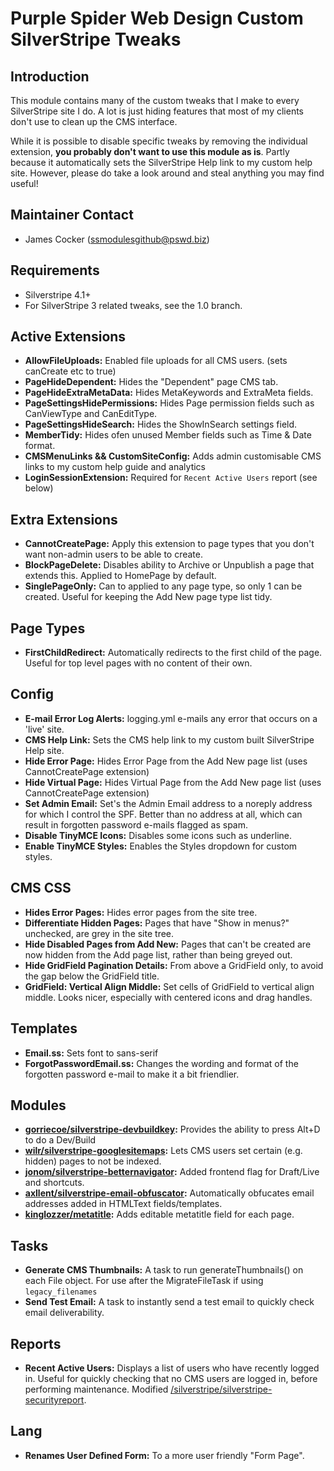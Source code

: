 # Purple Spider Web Design Custom SilverStripe Tweaks

## Introduction

This module contains many of the custom tweaks that I make to every SilverStripe site I do. A lot is just hiding features that most of my clients don't use to clean up the CMS interface.

While it is possible to disable specific tweaks by removing the individual extension, **you probably don't want to use this module as is**. Partly because it automatically sets the SilverStripe Help link to my custom help site. However, please do take a look around and steal anything you may find useful!

## Maintainer Contact ##
 * James Cocker (ssmodulesgithub@pswd.biz)
 
## Requirements
 * Silverstripe 4.1+
 * For SilverStripe 3 related tweaks, see the 1.0 branch.

## Active Extensions
* __AllowFileUploads:__ Enabled file uploads for all CMS users. (sets canCreate etc to true)
* __PageHideDependent:__ Hides the "Dependent" page CMS tab.
* __PageHideExtraMetaData:__ Hides MetaKeywords and ExtraMeta fields.
* __PageSettingsHidePermissions:__ Hides Page permission fields such as CanViewType and CanEditType.
* __PageSettingsHideSearch:__ Hides the ShowInSearch settings field.
* __MemberTidy:__ Hides ofen unused Member fields such as Time & Date format.
* __CMSMenuLinks && CustomSiteConfig:__ Adds admin customisable CMS links to my custom help guide and analytics
* __LoginSessionExtension:__ Required for `Recent Active Users` report (see below)

## Extra Extensions
* __CannotCreatePage:__ Apply this extension to page types that you don't want non-admin users to be able to create.
* __BlockPageDelete:__ Disables ability to Archive or Unpublish a page that extends this. Applied to HomePage by default.
* __SinglePageOnly:__ Can to applied to any page type, so only 1 can be created. Useful for keeping the Add New page type list tidy.


## Page Types
* __FirstChildRedirect:__ Automatically redirects to the first child of the page. Useful for top level pages with no content of their own.


## Config
* __E-mail Error Log Alerts:__ logging.yml e-mails any error that occurs on a 'live' site.
* __CMS Help Link:__ Sets the CMS help link to my custom built SilverStripe Help site.
* __Hide Error Page:__ Hides Error Page from the Add New page list (uses CannotCreatePage extension)
* __Hide Virtual Page:__ Hides Virtual Page from the Add New page list (uses CannotCreatePage extension)
* __Set Admin Email:__ Set's the Admin Email address to a noreply address for which I control the SPF. Better than no address at all, which can result in forgotten password e-mails flagged as spam.
* __Disable TinyMCE Icons:__ Disables some icons such as underline.
* __Enable TinyMCE Styles:__ Enables the Styles dropdown for custom styles.


## CMS CSS
* __Hides Error Pages:__ Hides error pages from the site tree.
* __Differentiate Hidden Pages:__ Pages that have "Show in menus?" unchecked, are grey in the site tree.
* __Hide Disabled Pages from Add New:__ Pages that can't be created are now hidden from the Add page list, rather than being greyed out.
* __Hide GridField Pagination Details:__ From above a GridField only, to avoid the gap below the GridField title.
* __GridField: Vertical Align Middle:__ Set cells of GridField to vertical align middle. Looks nicer, especially with centered icons and drag handles.

## Templates
* __Email.ss:__ Sets font to sans-serif
* __ForgotPasswordEmail.ss:__ Changes the wording and format of the forgotten password e-mail to make it a bit friendlier. 

## Modules
* __[gorriecoe/silverstripe-devbuildkey](https://github.com/gorriecoe/silverstripe-devbuildkey):__ Provides the ability to press Alt+D to do a Dev/Build
* __[wilr/silverstripe-googlesitemaps](https://github.com/wilr/silverstripe-googlesitemaps):__ Lets CMS users set certain (e.g. hidden) pages to not be indexed.
* __[jonom/silverstripe-betternavigator](https://github.com/jonom/silverstripe-betternavigator):__ Added frontend flag for Draft/Live and shortcuts.
* __[axllent/silverstripe-email-obfuscator](https://github.com/axllent/silverstripe-email-obfuscator):__ Automatically obfucates email addresses added in HTMLText fields/templates.
* __[kinglozzer/metatitle](https://github.com/kinglozzer/silverstripe-metatitle):__ Adds editable metatitle field for each page.

## Tasks
* __Generate CMS Thumbnails:__ A task to run generateThumbnails() on each File object. For use after the MigrateFileTask if using `legacy_filenames`
* __Send Test Email:__ A task to instantly send a test email to quickly check email deliverability.

## Reports
* __Recent Active Users:__ Displays a list of users who have recently logged in. Useful for quickly checking that no CMS users are logged in, before performing maintenance. Modified [/silverstripe/silverstripe-securityreport](https://github.com/silverstripe/silverstripe-securityreport).


## Lang
* __Renames User Defined Form:__ To a more user friendly "Form Page".
